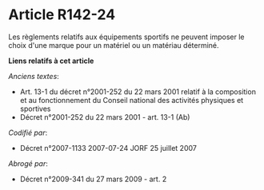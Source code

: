 # Article R142-24

Les règlements relatifs aux équipements sportifs ne peuvent imposer le choix d'une marque pour un matériel ou un matériau
déterminé.

**Liens relatifs à cet article**

_Anciens textes_:

  - Art. 13-1 du décret n°2001-252 du 22 mars 2001 relatif à la composition et au fonctionnement du Conseil national des activités physiques et sportives
  - Décret n°2001-252 du 22 mars 2001 - art. 13-1 (Ab)

_Codifié par_:

  - Décret n°2007-1133 2007-07-24 JORF 25 juillet 2007

_Abrogé par_:

  - Décret n°2009-341 du 27 mars 2009 - art. 2
